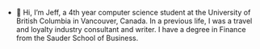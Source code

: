 - 👋 Hi, I’m Jeff, a 4th year computer science student at the University of British Columbia in Vancouver, Canada. In a previous life, I was a travel and loyalty industry consultant and writer. I have a degree in Finance from the Sauder School of Business.
